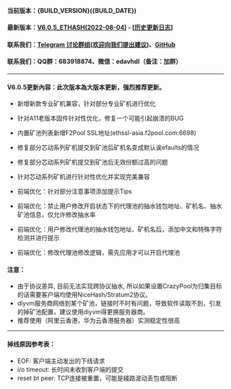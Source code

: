 #### 当前版本：{BUILD_VERSION}({BUILD_DATE})
#### 最新版本：[V6.0.5_ETHASH(2022-08-04)](https://github.com/MinerPr0xy/MinerProxy/releases/tag/v6.0.5) - [[历史更新日志]](https://github.com/MinerPr0xy/MinerProxy/releases)
#### 联系我们：[Telegram 讨论群组(欢迎向我们提出建议)](https://t.me/Miner_Proxy)、[GitHub](https://github.com/MinerPr0xy/MinerProxy)
#### 联系我们：QQ群：683918874、微信：edavhdl（备注：加群）
----
#### V6.0.5更新內容：此次版本為大版本更新，强烈推荐更新。
- 新增新款专业矿机兼容，针对部分专业矿机进行优化
- 针对A11老版本固件针对性优化，修复一个可能引起崩溃的BUG

- 内置矿池列表新增F2Pool SSL地址(ethssl-asia.f2pool.com:6698)
- 修复部分芯动系列矿机提交到矿池后矿机名变成默认诶efaults的情况
- 修复部分芯动系列矿机提交到矿池后无效份额过高的问题
- 针对芯动系列矿机进行针对性优化并实现完美兼容

- 前端优化：针对部分注意事项添加提示Tips
- 前端优化：禁止用户修改开启状态下的代理池的抽水钱包地址、矿机名、抽水矿池信息，仅允许修改抽水率
- 前端优化：用户修改代理池的抽水钱包地址、矿机名后，添加中文和特殊字符检测并进行提示
- 前端优化：修改代理池修改逻辑，需先应用才可以开启代理池
#### 注意：
- 由于协议差异, 目前无法实现跨协议抽水, 所以如果设置CrazyPool为归集目标的话需要客户端均使用NiceHash/Stratum2协议。
- diyvm服务商网络到某个矿池，链接时不时有问题，导致软件读取不到，引发的掉矿池配置，建议使用diyvm得更换服务器商。
- 推荐使用（阿里云香港，华为云香港服务器）实测稳定性很高
----
#### 掉线原因参考表：
- EOF: 客户端主动发出的下线请求
- i/o timeout: 长时间未收到客户端的提交
- reset bt peer: TCP连接被重置，可能是綫路波动丢包或阻断
